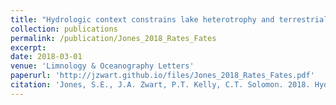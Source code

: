 ```yaml
---
title: "Hydrologic context constrains lake heterotrophy and terrestrial carbon fate"
collection: publications
permalink: /publication/Jones_2018_Rates_Fates
excerpt:
date: 2018-03-01
venue: 'Limnology & Oceanography Letters'
paperurl: 'http://jzwart.github.io/files/Jones_2018_Rates_Fates.pdf'
citation: 'Jones, S.E., J.A. Zwart, P.T. Kelly, C.T. Solomon. 2018. Hydrologic context constrains lake heterotrophy and terrestrial carbon fate. Limnology and Oceanography Letters 3: 256-264; DOI: 10.1002/lol2.10054'
---
```

